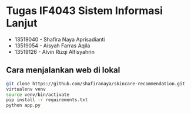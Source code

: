 # Tugas IF4043 Sistem Informasi Lanjut

- 13519040 - Shafira Naya Aprisadianti
- 13519054 - Aisyah Farras Aqila
- 13519126 - Alvin Rizqi Alfisyahrin

## Cara menjalankan web di lokal

```bash
git clone https://github.com/shafiranaya/skincare-recommendation.git
virtualenv venv
source venv/bin/activate
pip install -r requirements.txt
python app.py
```
